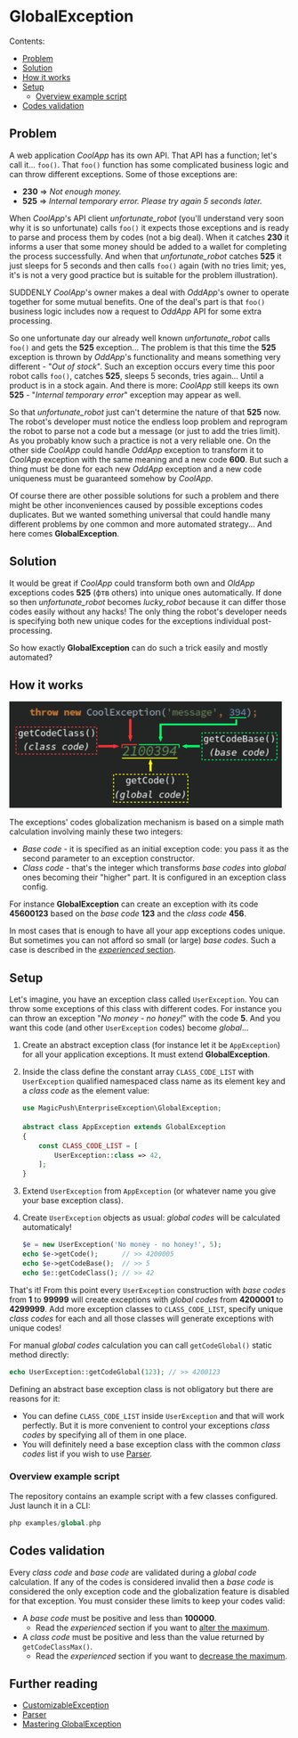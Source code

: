 # GlobalException

Contents:
- [Problem](#problem)
- [Solution](#solution)
- [How it works](#how-it-works)
- [Setup](#setup)
    - [Overview example script](#overview-example-script)
- [Codes validation](#codes-validation)

## Problem

A web application _CoolApp_ has its own API. That API has a function; let's call it... `foo()`. That `foo()` function
has some complicated business logic and can throw different exceptions. Some of those exceptions are:
- **230** => _Not enough money._
- **525** => _Internal temporary error. Please try again 5 seconds later._

When _CoolApp_'s API client _unfortunate_robot_ (you'll understand very soon why it is so unfortunate) calls `foo()`
it expects those exceptions and is ready to parse and process them by codes (not a big deal). When it catches **230**
it informs a user that some money should be added to a wallet for completing the process successfully. And when that
_unfortunate_robot_ catches **525** it just sleeps for 5 seconds and then calls `foo()` again (with no tries limit;
yes, it's is not a very good practice but is suitable for the problem illustration).

SUDDENLY _CoolApp_'s owner makes a deal with _OddApp_'s owner to operate together for some mutual benefits. One of the
deal's part is that `foo()` business logic includes now a request to _OddApp_ API for some extra processing.

So one unfortunate day our already well known _unfortunate_robot_ calls `foo()` and gets the **525** exception...
The problem is that this time the **525** exception is thrown by _OddApp_'s functionality and means something very
different - "_Out of stock_". Such an exception occurs every time this poor robot calls `foo()`, catches **525**,
sleeps 5 seconds, tries again... Until a product is in a stock again. And there is more: _CoolApp_ still keeps its
own **525** - "_Internal temporary error_" exception may appear as well.

So that _unfortunate_robot_ just can't determine the nature of that **525** now. The robot's developer must notice
the endless loop problem and reprogram the robot to parse not a code but a message (or just to add the tries limit).
As you probably know such a practice is not a very reliable one. On the other side _CoolApp_ could handle _OddApp_
exception to transform it to _CoolApp_ exception with the same meaning and a new code **600**. But such a thing must
be done for each new _OddApp_ exception and a new code uniqueness must be guaranteed somehow by _CoolApp_.

Of course there are other possible solutions for such a problem and there might be other inconveniences caused by
possible exceptions codes duplicates. But we wanted something universal that could handle many different problems by
one common and more automated strategy... And here comes **GlobalException**.

## Solution

It would be great if _CoolApp_ could transform both own and _OldApp_ exceptions codes **525** (фтв others) into unique
ones automatically. If done so then _unfortunate_robot_ becomes _lucky_robot_ because it can differ those codes easily
without any hacks! The only thing the robot's developer needs is specifying both new unique codes for the exceptions
individual post-processing.

So how exactly **GlobalException** can do such a trick easily and mostly automated?

## How it works

![global exception parts](../../../assets/images/global-exception-parts_en.png)

The exceptions' codes globalization mechanism is based on a simple math calculation involving mainly these two
integers:
- _Base code_ - it is specified as an initial exception code: you pass it as the second parameter to an exception
constructor.
- _Class code_ - that's the integer which transforms _base codes_ into _global_ ones becoming their "higher" part.
It is configured in an exception class config.

For instance **GlobalException** can create an exception with its code **45600123** based on the _base code_ **123**
and the _class code_ **456**.

In most cases that is enough to have all your app exceptions codes unique. But sometimes you can not afford so small
(or large) _base codes_. Such a case is described in the
[_experienced_ section](../experienced/global-exception.md#inappropriate-base-code-maximum).

## Setup

Let's imagine, you have an exception class called `UserException`. You can throw some exceptions of this class with
different codes. For instance you can throw an exception "_No money - no honey!_" with the code **5**. And you want
this code (and other `UserException` codes) become _global_...

1. Create an abstract exception class (for instance let it be `AppException`) for all your application exceptions.
It must extend **GlobalException**.
1. Inside the class define the constant array `CLASS_CODE_LIST` with `UserException` qualified namespaced class name
as its element key and a _class code_ as the element value:

    ```php
    use MagicPush\EnterpriseException\GlobalException;
    
    abstract class AppException extends GlobalException
    {
        const CLASS_CODE_LIST = [
            UserException::class => 42,
        ];
    }
    ```

1. Extend `UserException` from `AppException` (or whatever name you give your base exception class).
1. Create `UserException` objects as usual: _global codes_ will be calculated automaticaly!

    ```php
    $e = new UserException('No money - no honey!', 5);
    echo $e->getCode();      // >> 4200005
    echo $e->getCodeBase();  // >> 5
    echo $e::getCodeClass(); // >> 42
    ```

That's it! From this point every `UserException` construction with _base codes_ from **1** to **99999** will create
exceptions with _global codes_ from **4200001** to **4299999**. Add more exception classes to `CLASS_CODE_LIST`,
specify unique _class codes_ for each and all those classes will generate exceptions with unique codes!

For manual _global codes_ calculation you can call `getCodeGlobal()` static method directly:

```php
echo UserException::getCodeGlobal(123); // >> 4200123
```

Defining an abstract base exception class is not obligatory but there are reasons for it:
- You can define `CLASS_CODE_LIST` inside `UserException` and that will work perfectly. But it is more convenient to
control your exceptions _class codes_ by specifying all of them in one place.
- You will definitely need a base exception class with the common _class codes_ list if you wish to use
[Parser](parser.md#prerequisites).

### Overview example script

The repository contains an example script with a few classes configured. Just launch it in a CLI:

```php
php examples/global.php
```

## Codes validation

Every _class code_ and _base code_ are validated during a _global code_ calculation. If any of the codes is
considered invalid then a _base code_ is considered the only exception code and the globalization feature is disabled
for that exception. You must consider these limits to keep your codes valid:
- A _base code_ must be positive and less than **100000**.
    - Read the _experienced_ section if you want to
    [alter the maximum](../experienced/global-exception.md#inappropriate-base-code-maximum).
- A _class code_ must be positive and less than the value returned by `getCodeClassMax()`.
    - Read the _experienced_ section if you want to
    [decrease the maximum](../experienced/global-exception.md#global-code-application-limit).

## Further reading

- [CustomizableException](customizable-exception.md)
- [Parser](parser.md)
- [Mastering GlobalException](../experienced/global-exception.md)
